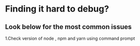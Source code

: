 # Finding it hard to debug?

## Look below for the most common issues

1.Check version of node , npm and yarn using command prompt